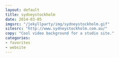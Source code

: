 ```yaml
---
layout: default
title: sydneystockholm
date: 2014-03-05
imgsrc: "/jekyllparty/img/sydneystockholm.gif"
sitesrc: "http://www.sydneystockholm.com.au/"
copy: "Cool video background for a studio site."
categories:
- favorites
- website
---
```



